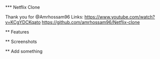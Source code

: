 *** Netflix Clone

Thank you for @Amrhossam96
Links: https://www.youtube.com/watch?v=KCgYDCKqato
       https://github.com/amrhossam96/Netflix-clone

** Features

** Screenshots

** Add something
